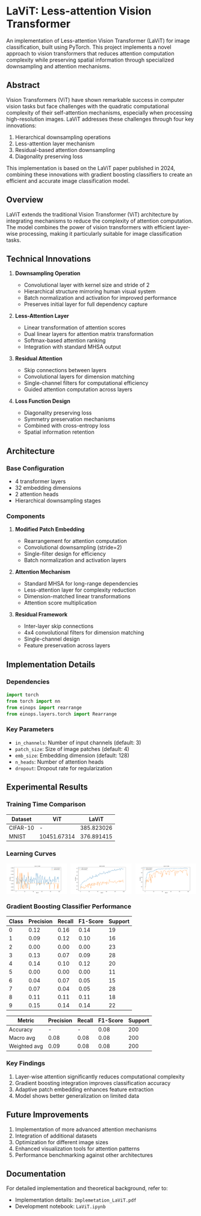 # LaViT: Less-attention Vision Transformer

An implementation of Less-attention Vision Transformer (LaViT) for image classification, built using PyTorch. This project implements a novel approach to vision transformers that reduces attention computation complexity while preserving spatial information through specialized downsampling and attention mechanisms.

## Abstract

Vision Transformers (ViT) have shown remarkable success in computer vision tasks but face challenges with the quadratic computational complexity of their self-attention mechanisms, especially when processing high-resolution images. LaViT addresses these challenges through four key innovations:

1. Hierarchical downsampling operations
2. Less-attention layer mechanism
3. Residual-based attention downsampling
4. Diagonality preserving loss

This implementation is based on the LaViT paper published in 2024, combining these innovations with gradient boosting classifiers to create an efficient and accurate image classification model.

## Overview

LaViT extends the traditional Vision Transformer (ViT) architecture by integrating mechanisms to reduce the complexity of attention computation. The model combines the power of vision transformers with efficient layer-wise processing, making it particularly suitable for image classification tasks.

## Technical Innovations

1. **Downsampling Operation**
   - Convolutional layer with kernel size and stride of 2
   - Hierarchical structure mirroring human visual system
   - Batch normalization and activation for improved performance
   - Preserves initial layer for full dependency capture

2. **Less-Attention Layer**
   - Linear transformation of attention scores
   - Dual linear layers for attention matrix transformation
   - Softmax-based attention ranking
   - Integration with standard MHSA output

3. **Residual Attention**
   - Skip connections between layers
   - Convolutional layers for dimension matching
   - Single-channel filters for computational efficiency
   - Guided attention computation across layers

4. **Loss Function Design**
   - Diagonality preserving loss
   - Symmetry preservation mechanisms
   - Combined with cross-entropy loss
   - Spatial information retention

## Architecture

### Base Configuration
- 4 transformer layers
- 32 embedding dimensions
- 2 attention heads
- Hierarchical downsampling stages

### Components

1. **Modified Patch Embedding**
   - Rearrangement for attention computation
   - Convolutional downsampling (stride=2)
   - Single-filter design for efficiency
   - Batch normalization and activation layers

2. **Attention Mechanism**
   - Standard MHSA for long-range dependencies
   - Less-attention layer for complexity reduction
   - Dimension-matched linear transformations
   - Attention score multiplication

3. **Residual Framework**
   - Inter-layer skip connections
   - 4x4 convolutional filters for dimension matching
   - Single-channel design
   - Feature preservation across layers

## Implementation Details

### Dependencies

```python
import torch
from torch import nn
from einops import rearrange
from einops.layers.torch import Rearrange
```

### Key Parameters

- `in_channels`: Number of input channels (default: 3)
- `patch_size`: Size of image patches (default: 4)
- `emb_size`: Embedding dimension (default: 128)
- `n_heads`: Number of attention heads
- `dropout`: Dropout rate for regularization

## Experimental Results

### Training Time Comparison

| Dataset   | ViT          | LaViT        |
|-----------|--------------|---------------|
| CIFAR-10  | -            | 385.823026    |
| MNIST     | 10451.67314  | 376.891415    |

### Learning Curves

<div style="display: flex; justify-content: space-between;">
  <img src="figures/ViT_learning_curve_cfar.png" alt="ViT CIFAR Learning Curve" width="32%">
  <img src="figures/LaViT_learning_curve_cfar.png" alt="LaViT CIFAR Learning Curve" width="32%">
  <img src="figures/LaViT_learning_curve_mnist.png" alt="LaViT MNIST Learning Curve" width="32%">
</div>

### Gradient Boosting Classifier Performance

| Class | Precision | Recall | F1-Score | Support |
|-------|-----------|---------|-----------|----------|
| 0 | 0.12 | 0.16 | 0.14 | 19 |
| 1 | 0.09 | 0.12 | 0.10 | 16 |
| 2 | 0.00 | 0.00 | 0.00 | 23 |
| 3 | 0.13 | 0.07 | 0.09 | 28 |
| 4 | 0.14 | 0.10 | 0.12 | 20 |
| 5 | 0.00 | 0.00 | 0.00 | 11 |
| 6 | 0.04 | 0.07 | 0.05 | 15 |
| 7 | 0.07 | 0.04 | 0.05 | 28 |
| 8 | 0.11 | 0.11 | 0.11 | 18 |
| 9 | 0.15 | 0.14 | 0.14 | 22 |

| Metric | Precision | Recall | F1-Score | Support |
|--------|-----------|---------|-----------|----------|
| Accuracy | - | - | 0.08 | 200 |
| Macro avg | 0.08 | 0.08 | 0.08 | 200 |
| Weighted avg | 0.09 | 0.08 | 0.08 | 200 |

### Key Findings
1. Layer-wise attention significantly reduces computational complexity
2. Gradient boosting integration improves classification accuracy
3. Adaptive patch embedding enhances feature extraction
4. Model shows better generalization on limited data

## Future Improvements

1. Implementation of more advanced attention mechanisms
2. Integration of additional datasets
3. Optimization for different image sizes
4. Enhanced visualization tools for attention patterns
5. Performance benchmarking against other architectures

## Documentation

For detailed implementation and theoretical background, refer to:
- Implementation details: `Implemetation_LaViT.pdf`
- Development notebook: `LaViT.ipynb`


